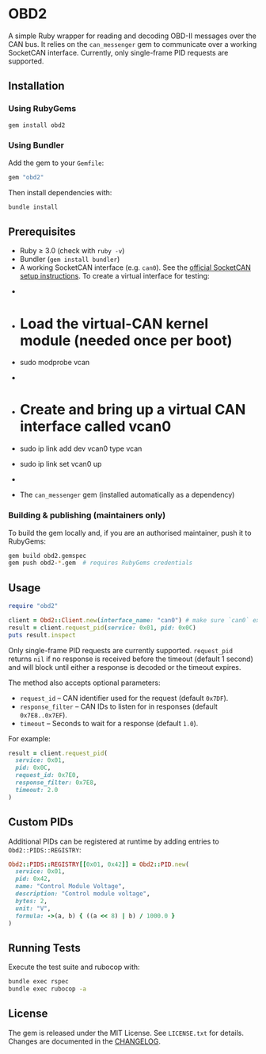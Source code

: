 # OBD2

A simple Ruby wrapper for reading and decoding OBD-II messages over the CAN bus. It relies on the
`can_messenger` gem to communicate over a working SocketCAN interface. Currently, only single-frame
PID requests are supported.

## Installation

### Using RubyGems

```bash
gem install obd2
```

### Using Bundler

Add the gem to your `Gemfile`:

```ruby
gem "obd2"
```

Then install dependencies with:

```bash
bundle install
```

## Prerequisites

- Ruby ≥ 3.0 (check with `ruby -v`)
- Bundler (`gem install bundler`)
- A working SocketCAN interface (e.g. `can0`). See the [official SocketCAN setup instructions](https://www.kernel.org/doc/html/latest/networking/can.html). To create a virtual interface for testing:

* ```bash

  ```

* # Load the virtual-CAN kernel module (needed once per boot)
* sudo modprobe vcan
*
* # Create and bring up a virtual CAN interface called vcan0
* sudo ip link add dev vcan0 type vcan
* sudo ip link set vcan0 up
* ```

  ```

- The `can_messenger` gem (installed automatically as a dependency)

### Building & publishing (maintainers only)

To build the gem locally and, if you are an authorised maintainer, push it to RubyGems:

```bash
gem build obd2.gemspec
gem push obd2-*.gem  # requires RubyGems credentials
```

## Usage

```ruby
require "obd2"

client = Obd2::Client.new(interface_name: "can0") # make sure `can0` exists (e.g. SocketCAN)
result = client.request_pid(service: 0x01, pid: 0x0C)
puts result.inspect
```

Only single-frame PID requests are currently supported. `request_pid` returns
`nil` if no response is received before the timeout (default 1 second) and will
block until either a response is decoded or the timeout expires.

The method also accepts optional parameters:

- `request_id` – CAN identifier used for the request (default `0x7DF`).
- `response_filter` – CAN IDs to listen for in responses (default `0x7E8..0x7EF`).
- `timeout` – Seconds to wait for a response (default `1.0`).

For example:

```ruby
result = client.request_pid(
  service: 0x01,
  pid: 0x0C,
  request_id: 0x7E0,
  response_filter: 0x7E8,
  timeout: 2.0
)
```

## Custom PIDs

Additional PIDs can be registered at runtime by adding entries to
`Obd2::PIDS::REGISTRY`:

```ruby
Obd2::PIDS::REGISTRY[[0x01, 0x42]] = Obd2::PID.new(
  service: 0x01,
  pid: 0x42,
  name: "Control Module Voltage",
  description: "Control module voltage",
  bytes: 2,
  unit: "V",
  formula: ->(a, b) { ((a << 8) | b) / 1000.0 }
)
```

## Running Tests

Execute the test suite and rubocop with:

```bash
bundle exec rspec
bundle exec rubocop -a
```

## License

The gem is released under the MIT License. See `LICENSE.txt` for details. Changes are documented in the [CHANGELOG](CHANGELOG.md).
